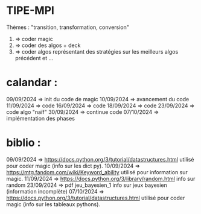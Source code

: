 # TIPE-MPI
Thèmes : "transition, transformation, conversion"

1) => coder magic
2) => coder des algos + deck
3) => coder algos représentant des stratégies sur les meilleurs algos précédent et ...

# calandar : 
09/09/2024 => init du code de magic
10/09/2024 => avancement du code
11/09/2024 => code
16/09/2024 => code
18/09/2024 => code
23/09/2024 => code algo "naïf" 
30/09/2024 => continue code
07/10/2024 => implémentation des phases
# biblio :
09/09/2024 => https://docs.python.org/3/tutorial/datastructures.html utilisé pour coder magic (info sur les dict py).
10/09/2024 => https://mtg.fandom.com/wiki/Keyword_ability utilisé pour information sur magic.
11/09/2024 => https://docs.python.org/3/library/random.html info sur random
23/09/2024 => pdf jeu_bayesien_1 info sur jeux bayesien (information incomplète)
07/10/2024 => https://docs.python.org/3/tutorial/datastructures.html utilisé pour coder magic (info sur les tableaux pythons).